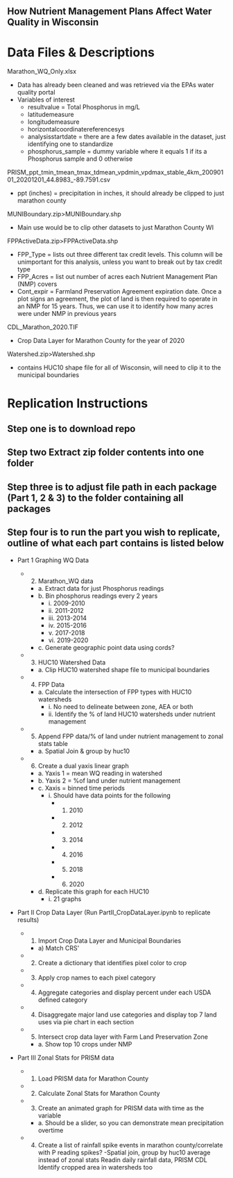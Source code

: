 ## How Nutrient Management Plans Affect Water Quality in Wisconsin

# Data Files & Descriptions
Marathon_WQ_Only.xlsx
- Data has already been cleaned and was retrieved via the EPAs water quality portal
- Variables of interest
  - resultvalue = Total Phosphorus in mg/L
  - latitudemeasure
  - longitudemeasure
  - horizontalcoordinatereferencesys
  - analysisstartdate = there are a few dates available in the dataset, just identifying one to standardize
  - phosphorus_sample = dummy variable where it equals 1 if its a Phosphorus sample and 0 otherwise

PRISM_ppt_tmin_tmean_tmax_tdmean_vpdmin_vpdmax_stable_4km_20090101_20201201_44.8983_-89.7591.csv
- ppt (inches) = precipitation in inches, it should already be clipped to just marathon county

MUNIBoundary.zip>MUNIBoundary.shp
- Main use would be to clip other datasets to just Marathon County WI

FPPActiveData.zip>FPPActiveData.shp
- FPP_Type = lists out three different tax credit levels. This column will be unimportant for this analysis, unless you want to break out by tax credit type
- FPP_Acres = list out number of acres each Nutrient Management Plan (NMP) covers
- Cont_expir = Farmland Preservation Agreement expiration date. Once a plot signs an agreement, the plot of land is then required to operate in an NMP for 15 years. Thus, we can use it to identify how many acres were under NMP in previous years

CDL_Marathon_2020.TIF
- Crop Data Layer for Marathon County for the year of 2020

Watershed.zip>Watershed.shp
- contains HUC10 shape file for all of Wisconsin, will need to clip it to the municipal boundaries


# Replication Instructions
## Step one is to download repo
## Step two Extract zip folder contents into one folder
## Step three is to adjust file path in each package (Part 1, 2 & 3) to the folder containing all packages
## Step four is to run the part you wish to replicate, outline of what each part contains is listed below

- Part 1 Graphing WQ Data
  - 2)	Marathon_WQ data
    - a.	Extract data for just Phosphorus readings
    - b.	Bin phosphorus readings every 2 years
       - i.	2009-2010
       - ii.	2011-2012
       - iii.	2013-2014
       - iv.	2015-2016
       - v.	2017-2018
       - vi.	2019-2020
     - c.	Generate geographic point data using cords?
  - 3)	HUC10 Watershed Data
     - a.	Clip HUC10 watershed shape file to municipal boundaries
  - 4)	FPP Data
     - a.	Calculate the intersection of FPP types with HUC10 watersheds
       - i.	No need to delineate between zone, AEA or both
       - ii.	Identify the % of land HUC10 watersheds under nutrient management 
  - 5)	Append FPP data/% of land under nutrient management to zonal stats table
    - a.	Spatial Join & group by huc10
  - 6)	Create a dual yaxis linear graph
    - a.	Yaxis 1 = mean WQ reading in watershed
    - b.	Yaxis 2 = %of land under nutrient management
    - c.	Xaxis = binned time periods
       - i.	Should have data points for the following
         - 1.	2010
         - 2.	2012
         - 3.	2014
         - 4.	2016
         - 5.	2018
         - 6.	2020
    - d.	Replicate this graph for each HUC10
      - i.	21 graphs

- Part II Crop Data Layer (Run PartII_CropDataLayer.ipynb to replicate results)
  - 1)	Import Crop Data Layer and Municipal Boundaries
    - a) Match CRS'
  - 2)	Create a dictionary that identifies pixel color to crop
  - 3)	Apply crop names to each pixel category
  - 4)  Aggregate categories and display percent under each USDA defined category
  - 4)	Disaggregate major land use categories and display top 7 land uses via pie chart in each section
  - 5)	Intersect crop data layer with Farm Land Preservation Zone 
    - a.	Show top 10 crops under NMP
    
- Part III Zonal Stats for PRISM data
  - 1)	Load PRISM data for Marathon County
  - 2)	Calculate Zonal Stats for Marathon County
  - 3)	Create an animated graph for PRISM data with time as the variable
    - a.	Should be a slider, so you can demonstrate mean precipitation overtime
  - 4)	Create a list of rainfall spike events in marathon county/correlate with P reading spikes? 
-Spatial join, group by huc10 average instead of zonal stats
Readin daily rainfall data, PRISM
CDL Identify cropped area in watersheds too
